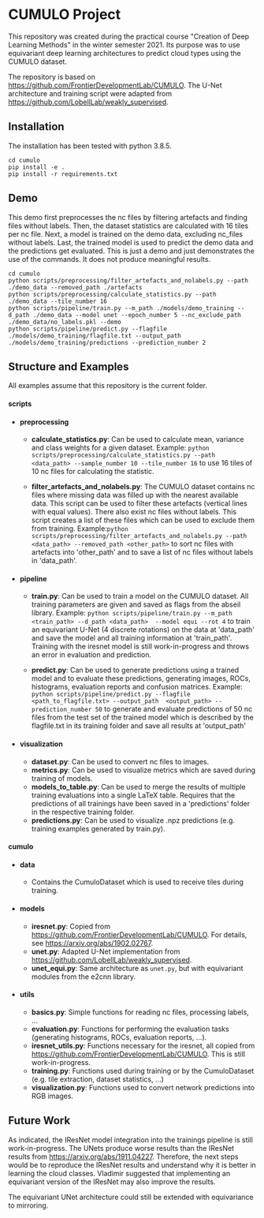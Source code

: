 # CUMULO Project 

This repository was created during the practical course "Creation of Deep Learning Methods" in the winter semester 2021. 
Its purpose was to use equivariant deep learning architectures to predict cloud types using the CUMULO dataset.

The repository is based on https://github.com/FrontierDevelopmentLab/CUMULO. The U-Net architecture and training script 
were adapted from https://github.com/LobellLab/weakly_supervised.

## Installation

The installation has been tested with python 3.8.5.

```
cd cumulo
pip install -e .
pip install -r requirements.txt
```

## Demo

This demo first preprocesses the nc files by filtering artefacts and finding files without labels. Then, the 
dataset statistics are calculated with 16 tiles per nc file. Next, a model is trained on the demo data, excluding
nc_files without labels. Last, the trained model is used to predict the demo data and the predictions get evaluated.
This is just a demo and just demonstrates the use of the commands. It does not produce meaningful results.

```
cd cumulo
python scripts/preprocessing/filter_artefacts_and_nolabels.py --path ./demo_data --removed_path ./artefacts
python scripts/preprocessing/calculate_statistics.py --path ./demo_data --tile_number 16
python scripts/pipeline/train.py --m_path ./models/demo_training --d_path ./demo_data --model unet --epoch_number 5 --nc_exclude_path ./demo_data/no_labels.pkl --demo 
python scripts/pipeline/predict.py --flagfile ./models/demo_training/flagfile.txt --output_path ./models/demo_training/predictions --prediction_number 2
```


## Structure and Examples

All examples assume that this repository is the current folder.

#### scripts

+ #### preprocessing

    + **calculate_statistics.py**: Can be used to calculate mean, variance and class weights for a given dataset. Example:
    `python scripts/preprocessing/calculate_statistics.py --path <data_path> --sample_number 10 --tile_number 16` to use 
    16 tiles of 10 nc files for calculating the statistic.  

    + **filter_artefacts_and_nolabels.py**: The CUMULO dataset contains nc files where missing data was filled up 
    with the nearest available data. This script can be used to filter these artefacts (vertical lines with equal 
    values). There also exist nc files without labels. This script creates a list of these files which can be used 
    to exclude them from training. Example:`python scripts/preprocessing/filter_artefacts_and_nolabels.py --path 
    <data_path> --removed_path <other_path>` to sort nc files with artefacts into 'other_path' and to save a list 
    of nc files without labels in 'data_path'.


+ #### pipeline

    + **train.py**: Can be used to train a model on the CUMULO dataset. All training parameters are given and saved
    as flags from the abseil library. Example: `python scripts/pipeline/train.py --m_path <train_path> --d_path <data_path> 
    --model equi --rot 4` to train an equivariant U-Net (4 discrete rotations) on the data at 'data_path' and save 
    the model and all training information at 'train_path'. Training with the iresnet model is still work-in-progress 
    and throws an error in evaluation and prediction.
    
    + **predict.py**: Can be used to generate predictions using a trained model and to evaluate these predictions,
    generating images, ROCs, histograms, evaluation reports and confusion matrices. Example: 
    `python scripts/pipeline/predict.py --flagfile <path_to_flagfile.txt> --output_path 
    <output_path> --prediction_number 50` to generate and evaluate predictions of 50 nc files from the test set 
    of the trained model which is described by the flagfile.txt in its training folder and save all results at 
    'output_path'
    

+ #### visualization

    + **dataset.py**: Can be used to convert nc files to images.
    + **metrics.py**: Can be used to visualize metrics which are saved during training of models.
    + **models_to_table.py**: Can be used to merge the results of multiple training evaluations into a single 
    LaTeX table. Requires that the predictions of all trainings have been saved in a 'predictions' folder
    in the respective training folder.
    + **predictions.py**: Can be used to visualize .npz predictions (e.g. training examples generated by 
    train.py).
    

#### cumulo

+ #### data
    + Contains the CumuloDataset which is used to receive tiles during training. 

+ #### models
    + **iresnet.py**: Copied from https://github.com/FrontierDevelopmentLab/CUMULO. For details, see 
    https://arxiv.org/abs/1902.02767.
    + **unet.py**: Adapted U-Net implementation from https://github.com/LobellLab/weakly_supervised.
    + **unet_equi.py**: Same architecture as `unet.py`, but with equivariant modules from the e2cnn 
    library.

+ #### utils
    + **basics.py**: Simple functions for reading nc files, processing labels, ...
    + **evaluation.py**: Functions for performing the evaluation tasks (generating histograms,
    ROCs, evaluation reports, ...).
    + **iresnet_utils.py**: Functions necessary for the iresnet, all copied from 
    https://github.com/FrontierDevelopmentLab/CUMULO. This is still work-in-progress.
    + **training.py**: Functions used during training or by the CumuloDataset (e.g. tile extraction,
    dataset statistics, ...)
    + **visualization.py**: Functions used to convert network predictions into RGB images.
    
    
## Future Work

As indicated, the IResNet model integration into the trainings pipeline is still work-in-progress. The
UNets produce worse results than the IResNet results from https://arxiv.org/abs/1911.04227. Therefore,
the next steps would be to reproduce the IResNet results and understand why it is better in learning
the cloud classes. Vladimir suggested that implementing an equivariant version of the IResNet may also
improve the results. 

The equivariant UNet architecture could still be extended with equivariance to mirroring.